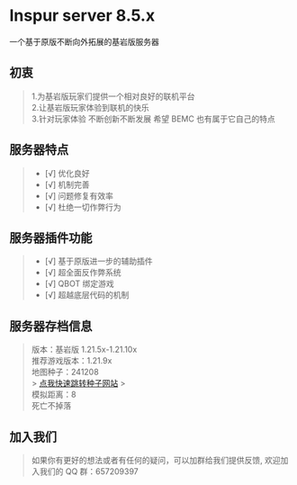 # Inspur server 8.5.x

一个基于原版不断向外拓展的基岩版服务器

## 初衷

> 1.为基岩版玩家们提供一个相对良好的联机平台<br>2.让基岩版玩家体验到联机的快乐<br>3.针对玩家体验 不断创新不断发展 希望 BEMC 也有属于它自己的特点

## 服务器特点

> - [√] 优化良好
> - [√] 机制完善
> - [√] 问题修复有效率
> - [√] 杜绝一切作弊行为

## 服务器插件功能

> - [√] 基于原版进一步的辅助插件
> - [√] 超全面反作弊系统
> - [√] QBOT 绑定游戏
> - [√] 超越底层代码的机制

## 服务器存档信息

> 版本：基岩版 1.21.5x-1.21.10x<br>
> 推荐游戏版本：1.21.9x<br>
> 地图种子：241208<br> > [点我快速跳转种子网站](https://www.chunkbase.com/apps/seed-map#seed=241208&platform=bedrock_1_21_60&dimension=overworld&x=0&z=0&zoom=0.5) > <br/>
> 模拟距离：8
> <br/>
> 死亡不掉落

## 加入我们

> 如果你有更好的想法或者有任何的疑问，可以加群给我们提供反馈, 欢迎加入我们的 QQ 群：657209397
